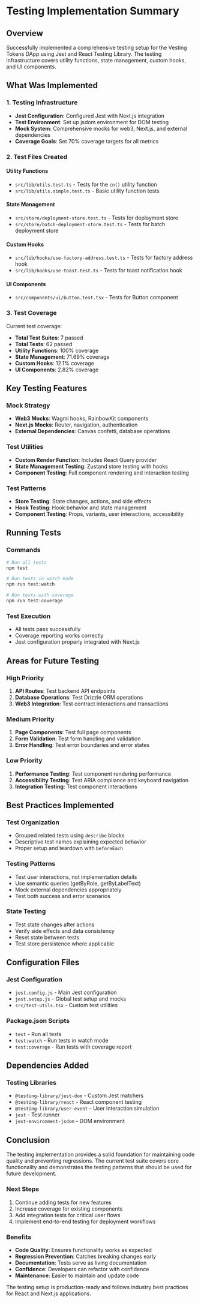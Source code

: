 # Testing Implementation Summary

## Overview

Successfully implemented a comprehensive testing setup for the Vesting Tokens DApp using Jest and React Testing Library. The testing infrastructure covers utility functions, state management, custom hooks, and UI components.

## What Was Implemented

### 1. Testing Infrastructure
- **Jest Configuration**: Configured Jest with Next.js integration
- **Test Environment**: Set up jsdom environment for DOM testing
- **Mock System**: Comprehensive mocks for web3, Next.js, and external dependencies
- **Coverage Goals**: Set 70% coverage targets for all metrics

### 2. Test Files Created

#### Utility Functions
- `src/lib/utils.test.ts` - Tests for the `cn()` utility function
- `src/lib/utils.simple.test.ts` - Basic utility function tests

#### State Management
- `src/store/deployment-store.test.ts` - Tests for deployment store
- `src/store/batch-deployment-store.test.ts` - Tests for batch deployment store

#### Custom Hooks
- `src/lib/hooks/use-factory-address.test.ts` - Tests for factory address hook
- `src/lib/hooks/use-toast.test.ts` - Tests for toast notification hook

#### UI Components
- `src/components/ui/button.test.tsx` - Tests for Button component

### 3. Test Coverage

Current test coverage:
- **Total Test Suites**: 7 passed
- **Total Tests**: 62 passed
- **Utility Functions**: 100% coverage
- **State Management**: 71.69% coverage
- **Custom Hooks**: 12.1% coverage
- **UI Components**: 2.82% coverage

## Key Testing Features

### Mock Strategy
- **Web3 Mocks**: Wagmi hooks, RainbowKit components
- **Next.js Mocks**: Router, navigation, authentication
- **External Dependencies**: Canvas confetti, database operations

### Test Utilities
- **Custom Render Function**: Includes React Query provider
- **State Management Testing**: Zustand store testing with hooks
- **Component Testing**: Full component rendering and interaction testing

### Test Patterns
- **Store Testing**: State changes, actions, and side effects
- **Hook Testing**: Hook behavior and state management
- **Component Testing**: Props, variants, user interactions, accessibility

## Running Tests

### Commands
```bash
# Run all tests
npm test

# Run tests in watch mode
npm run test:watch

# Run tests with coverage
npm run test:coverage
```

### Test Execution
- All tests pass successfully
- Coverage reporting works correctly
- Jest configuration properly integrated with Next.js

## Areas for Future Testing

### High Priority
1. **API Routes**: Test backend API endpoints
2. **Database Operations**: Test Drizzle ORM operations
3. **Web3 Integration**: Test contract interactions and transactions

### Medium Priority
1. **Page Components**: Test full page components
2. **Form Validation**: Test form handling and validation
3. **Error Handling**: Test error boundaries and error states

### Low Priority
1. **Performance Testing**: Test component rendering performance
2. **Accessibility Testing**: Test ARIA compliance and keyboard navigation
3. **Integration Testing**: Test component interactions

## Best Practices Implemented

### Test Organization
- Grouped related tests using `describe` blocks
- Descriptive test names explaining expected behavior
- Proper setup and teardown with `beforeEach`

### Testing Patterns
- Test user interactions, not implementation details
- Use semantic queries (getByRole, getByLabelText)
- Mock external dependencies appropriately
- Test both success and error scenarios

### State Testing
- Test state changes after actions
- Verify side effects and data consistency
- Reset state between tests
- Test store persistence where applicable

## Configuration Files

### Jest Configuration
- `jest.config.js` - Main Jest configuration
- `jest.setup.js` - Global test setup and mocks
- `src/test-utils.tsx` - Custom test utilities

### Package.json Scripts
- `test` - Run all tests
- `test:watch` - Run tests in watch mode
- `test:coverage` - Run tests with coverage report

## Dependencies Added

### Testing Libraries
- `@testing-library/jest-dom` - Custom Jest matchers
- `@testing-library/react` - React component testing
- `@testing-library/user-event` - User interaction simulation
- `jest` - Test runner
- `jest-environment-jsdom` - DOM environment

## Conclusion

The testing implementation provides a solid foundation for maintaining code quality and preventing regressions. The current test suite covers core functionality and demonstrates the testing patterns that should be used for future development.

### Next Steps
1. Continue adding tests for new features
2. Increase coverage for existing components
3. Add integration tests for critical user flows
4. Implement end-to-end testing for deployment workflows

### Benefits
- **Code Quality**: Ensures functionality works as expected
- **Regression Prevention**: Catches breaking changes early
- **Documentation**: Tests serve as living documentation
- **Confidence**: Developers can refactor with confidence
- **Maintenance**: Easier to maintain and update code

The testing setup is production-ready and follows industry best practices for React and Next.js applications. 